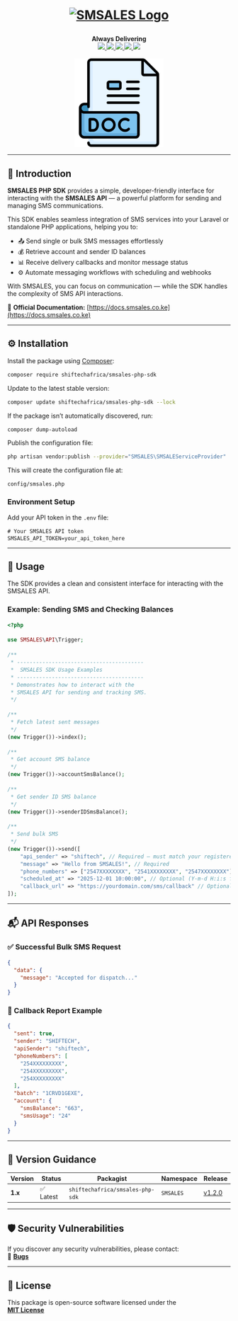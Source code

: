 # <p align="center"><a href="https://smsales.co.ke" target="_blank"><img width="200" src="https://smsales.co.ke/assets/images/logo.png" alt="SMSALES Logo"></a></p>

<p align="center">
  <b>Always Delivering</b><br>
  <a href="https://github.com/SHIFTECH-AFRICA/smsales-php-sdk/issues">
    <img src="https://img.shields.io/github/issues/SHIFTECH-AFRICA/smsales-php-sdk.svg">
  </a>
  <a href="https://github.com/SHIFTECH-AFRICA/smsales-php-sdk/network/members">
    <img src="https://img.shields.io/github/forks/SHIFTECH-AFRICA/smsales-php-sdk.svg">
  </a>
  <a href="https://github.com/SHIFTECH-AFRICA/smsales-php-sdk/stargazers">
    <img src="https://img.shields.io/github/stars/SHIFTECH-AFRICA/smsales-php-sdk.svg">
  </a>
  <a href="https://packagist.org/packages/shiftechafrica/smsales-php-sdk">
    <img src="https://poser.pugx.org/shiftechafrica/smsales-php-sdk/v/stable">
  </a>
  <a href="https://packagist.org/packages/shiftechafrica/smsales-php-sdk">
    <img src="https://poser.pugx.org/shiftechafrica/smsales-php-sdk/downloads">
  </a>
  <br><br>
  <a href="https://docs.smsales.co.ke/"><img src="https://github.com/dev-techguy/TechGuy/blob/master/doc.png" width="200" alt="Documentation"></a>
</p>

---

## 🚀 Introduction

**SMSALES PHP SDK** provides a simple, developer-friendly interface for interacting with the **SMSALES API** — a powerful platform for sending and managing SMS communications.

This SDK enables seamless integration of SMS services into your Laravel or standalone PHP applications, helping you to:

- 📤 Send single or bulk SMS messages effortlessly
- 💰 Retrieve account and sender ID balances
- 📊 Receive delivery callbacks and monitor message status
- ⚙️ Automate messaging workflows with scheduling and webhooks

With SMSALES, you can focus on communication — while the SDK handles the complexity of SMS API interactions.

📘 **Official Documentation:** [https://docs.smsales.co.ke](https://docs.smsales.co.ke)

---

## ⚙️ Installation

Install the package using [Composer](https://getcomposer.org/):

```bash
composer require shiftechafrica/smsales-php-sdk
```

Update to the latest stable version:
```bash
composer update shiftechafrica/smsales-php-sdk --lock
```

If the package isn’t automatically discovered, run:
```bash
composer dump-autoload
```

Publish the configuration file:
```bash
php artisan vendor:publish --provider="SMSALES\SMSALEServiceProvider"
```

This will create the configuration file at:
```
config/smsales.php
```

### Environment Setup

Add your API token in the `.env` file:

```dotenv
# Your SMSALES API token
SMSALES_API_TOKEN=your_api_token_here
```

---

## 🧩 Usage

The SDK provides a clean and consistent interface for interacting with the SMSALES API.

### Example: Sending SMS and Checking Balances

```php
<?php

use SMSALES\API\Trigger;

/**
 * ----------------------------------------
 *  SMSALES SDK Usage Examples
 * ----------------------------------------
 * Demonstrates how to interact with the
 * SMSALES API for sending and tracking SMS.
 */

/**
 * Fetch latest sent messages
 */
(new Trigger())->index();

/**
 * Get account SMS balance
 */
(new Trigger())->accountSmsBalance();

/**
 * Get sender ID SMS balance
 */
(new Trigger())->senderIDSmsBalance();

/**
 * Send bulk SMS
 */
(new Trigger())->send([
    "api_sender" => "shiftech", // Required — must match your registered Sender ID
    "message" => "Hello from SMSALES!", // Required
    "phone_numbers" => ["2547XXXXXXXX", "2541XXXXXXXX", "2547XXXXXXXX"], // Required
    "scheduled_at" => "2025-12-01 10:00:00", // Optional (Y-m-d H:i:s format)
    "callback_url" => "https://yourdomain.com/sms/callback" // Optional (POST endpoint)
]);
```

---

## 📬 API Responses

### ✅ Successful Bulk SMS Request

```json
{
  "data": {
    "message": "Accepted for dispatch..."
  }
}
```

### 📡 Callback Report Example

```json
{
  "sent": true,
  "sender": "SHIFTECH",
  "apiSender": "shiftech",
  "phoneNumbers": [
    "254XXXXXXXXX",
    "254XXXXXXXXX",
    "254XXXXXXXXX"
  ],
  "batch": "1CRVD1GEXE",
  "account": {
    "smsBalance": "663",
    "smsUsage": "24"
  }
}
```

---

## 🧭 Version Guidance

| Version | Status  | Packagist | Namespace | Release |
|----------|----------|------------|------------|----------|
| **1.x** | ✅ Latest | `shiftechafrica/smsales-php-sdk` | `SMSALES` | [v1.2.0](https://github.com/SHIFTECH-AFRICA/smsales-php-sdk/releases/tag/v1.2.0) |

---

## 🛡️ Security Vulnerabilities

If you discover any security vulnerabilities, please contact:  
📧 **[Bugs](mailto:bugs@shiftech.co.ke)**

---

## 📄 License

This package is open-source software licensed under the  
**[MIT License](https://opensource.org/licenses/MIT)**
